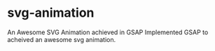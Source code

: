 # svg-animation
An Awesome SVG Animation achieved in GSAP 
Implemented GSAP to acheived an awesome svg animation.
